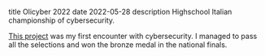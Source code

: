 title Olicyber 2022
date 2022-05-28
description Highschool Italian championship of cybersecurity.

[This project](https://olicyber.it/edizioni/2022) was my first encounter with cybersecurity. I managed to pass all the selections and won the bronze medal in the national finals.